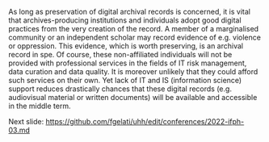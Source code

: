 As long as preservation of digital archival records is concerned, it is vital that archives-producing institutions and individuals adopt good digital practices from the very creation of the record. A member of a marginalised community or an independent scholar may record evidence of e.g. violence or oppression. This evidence, which is worth preserving, is an archival record in spe. Of course, these non-affiliated individuals will not be provided with professional services in the fields of IT risk management, data curation and data quality. It is moreover unlikely that they could afford such services on their own. 
Yet lack of IT and IS (information science) support reduces drastically chances that these digital records (e.g. audiovisual material or written documents) will be available and accessible in the middle term.

Next slide: https://github.com/fgelati/uhh/edit/conferences/2022-ifph-03.md
